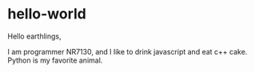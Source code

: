 # hello-world

Hello earthlings,

I am programmer NR7130, and I like to drink javascript and eat c++ cake. Python is my favorite animal.


